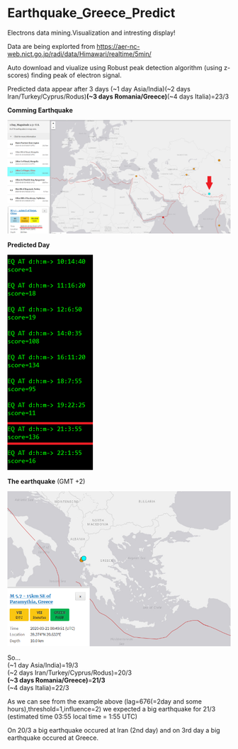 # Earthquake_Greece_Predict
Electrons data mining.Visualization and intresting display!

Data are being explorted from https://aer-nc-web.nict.go.jp/radi/data/Himawari/realtime/5min/

Auto download and viualize using Robust peak detection algorithm (using z-scores) finding peak of electron signal.

Predicted data appear after 3 days (~1 day Asia/India)(~2 days Iran/Turkey/Cyprus/Rodus)<b>(~3 days Romania/Greece)</b>(~4 days Italia)=23/3  

<b>Comming Earthquake</b>

![Comming Earthquake](https://github.com/dimosgeo/Earthquake_Greece_Predict/blob/master/ea20200320.png)

<b>Predicted Day</b>

![Predicted Day](https://github.com/dimosgeo/Earthquake_Greece_Predict/blob/master/eq.png)

<b>The earthquake</b> (GMT +2)

![The Earthquake](https://github.com/dimosgeo/Earthquake_Greece_Predict/blob/master/earthquake20200321.png)

So...  
(~1 day Asia/India)=19/3  
(~2 days Iran/Turkey/Cyprus/Rodus)=20/3  
<b>(~3 days Romania/Greece)</b>=<b>21/3</b>  
(~4 days Italia)=22/3  

As we can see from the example above (lag=676(=2day and some hours),threshold=1,influence=2) we expected a big earthquake for  21/3 (estimated time 03:55 local time = 1:55 UTC)

On 20/3 a big earthquake occured at Iran (2nd day) and on 3rd day a big earthquake occured at Greece.
